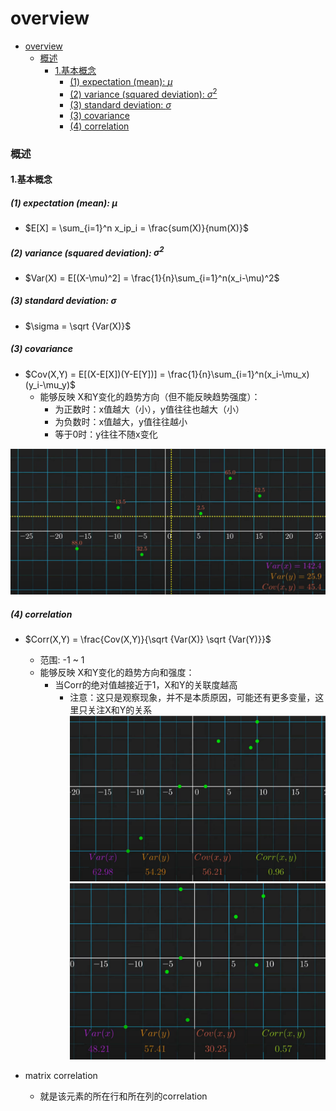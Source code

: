 # overview


<!-- @import "[TOC]" {cmd="toc" depthFrom=1 depthTo=6 orderedList=false} -->

<!-- code_chunk_output -->

- [overview](#overview)
    - [概述](#概述)
      - [1.基本概念](#1基本概念)
        - [(1) expectation (mean): $\mu$](#1-expectation-mean-mu)
        - [(2) variance (squared deviation): $\sigma^2$](#2-variance-squared-deviation-sigma2)
        - [(3) standard deviation: $\sigma$](#3-standard-deviation-sigma)
        - [(3) covariance](#3-covariance)
        - [(4) correlation](#4-correlation)

<!-- /code_chunk_output -->


### 概述

#### 1.基本概念

##### (1) expectation (mean): $\mu$
* $E[X] = \sum_{i=1}^n x_ip_i = \frac{sum(X)}{num(X)}$

##### (2) variance (squared deviation): $\sigma^2$

* $Var(X) = E[(X-\mu)^2] = \frac{1}{n}\sum_{i=1}^n(x_i-\mu)^2$

##### (3) standard deviation: $\sigma$

* $\sigma = \sqrt {Var(X)}$

##### (3) covariance
* $Cov(X,Y) = E[(X-E[X])(Y-E[Y])] = \frac{1}{n}\sum_{i=1}^n(x_i-\mu_x)(y_i-\mu_y)$
    * 能够反映 X和Y变化的趋势方向（但不能反映趋势强度）：
        * 为正数时：x值越大（小），y值往往也越大（小）
        * 为负数时：x值越大，y值往往越小
        * 等于0时：y往往不随x变化

![](./imgs/overview_01.png)

##### (4) correlation

* $Corr(X,Y) = \frac{Cov(X,Y)}{\sqrt {Var(X)} \sqrt {Var(Y)}}$
    * 范围: -1 ~ 1
    * 能够反映 X和Y变化的趋势方向和强度：
      * 当Corr的绝对值越接近于1，X和Y的关联度越高
        * 注意：这只是观察现象，并不是本质原因，可能还有更多变量，这里只关注X和Y的关系
    ![](./imgs/overview_02.png)
    ![](./imgs/overview_03.png)

* matrix correlation
  * 就是该元素的所在行和所在列的correlation